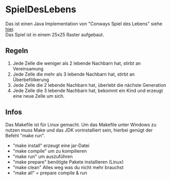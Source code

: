 # SpielDesLebens
Das ist einen Java Implementation von "Conways Spiel des Lebens" siehe [hier](https://de.wikipedia.org/wiki/Conways_Spiel_des_Lebens). <br>
Das Spiel ist in einem 25x25 Raster aufgebaut.
## Regeln
1. Jede Zelle die weniger als 2 lebende Nachbarn hat, stirbt an Vereinsamung
2. Jede Zelle die mehr als 3 lebende Nachbarn hat, stirbt an Überbefölkerung
3. Jede Zelle die 2 lebende Nachbarn hat, überlebt die nächste Generation
4. Jede Zelle die 3 lebende Nachbarn hat, bekommt ein Kind und erzeugt eine neue Zelle um sich.

## Infos
Das Makefile ist für Linux gemacht. Um das Makefile unter Windows zu nutzen muss Make und 
das JDK vorinstalliert sein, hierbei genügt der Befehl "make run".
* "make install" erzeugt eine jar-Datei
* "make compile" um zu kompilieren
* "make run" um auszuführen
* "make prepare" benötigte Pakete installieren (Linux)
* "make clean" Alles weg was du nicht mehr brauchst
* "make all" = prepare compile & run
